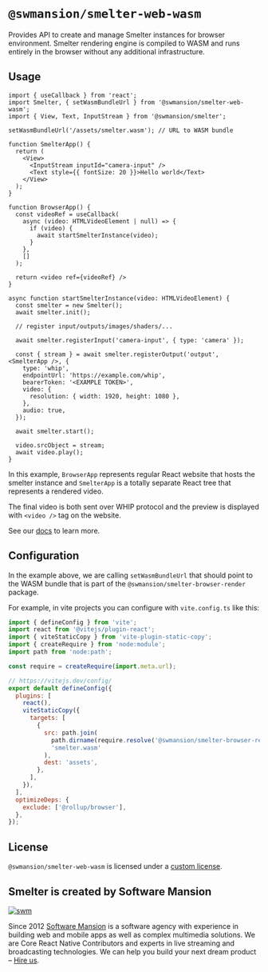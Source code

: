 # `@swmansion/smelter-web-wasm`

Provides API to create and manage Smelter instances for browser environment. Smelter rendering engine is compiled to WASM and
runs entirely in the browser without any additional infrastructure.

## Usage

```tsx
import { useCallback } from 'react';
import Smelter, { setWasmBundleUrl } from '@swmansion/smelter-web-wasm';
import { View, Text, InputStream } from '@swmansion/smelter';

setWasmBundleUrl('/assets/smelter.wasm'); // URL to WASM bundle

function SmelterApp() {
  return (
    <View>
      <InputStream inputId="camera-input" />
      <Text style={{ fontSize: 20 }}>Hello world</Text>
    </View>
  );
}

function BrowserApp() {
  const videoRef = useCallback(
    async (video: HTMLVideoElement | null) => {
      if (video) {
        await startSmelterInstance(video);
      }
    },
    []
  );

  return <video ref={videoRef} />
}

async function startSmelterInstance(video: HTMLVideoElement) {
  const smelter = new Smelter();
  await smelter.init();

  // register input/outputs/images/shaders/...

  await smelter.registerInput('camera-input', { type: 'camera' });

  const { stream } = await smelter.registerOutput('output', <SmelterApp />, {
    type: 'whip',
    endpointUrl: 'https://example.com/whip',
    bearerToken: '<EXAMPLE TOKEN>',
    video: {
      resolution: { width: 1920, height: 1080 },
    },
    audio: true,
  });

  await smelter.start();

  video.srcObject = stream;
  await video.play();
}
```

In this example, `BrowserApp` represents regular React website that hosts the smelter instance
and `SmelterApp` is a totally separate React tree that represents a rendered video.

The final video is both sent over WHIP protocol and the preview is displayed with `<video />` tag on
the website.

See our [docs](https://smelter.dev/docs) to learn more.

## Configuration

In the example above, we are calling `setWasmBundleUrl` that should point to the WASM bundle that
is part of the `@swmansion/smelter-browser-render` package.

For example, in vite projects you can configure with `vite.config.ts` like this:

```js
import { defineConfig } from 'vite';
import react from '@vitejs/plugin-react';
import { viteStaticCopy } from 'vite-plugin-static-copy';
import { createRequire } from 'node:module';
import path from 'node:path';

const require = createRequire(import.meta.url);

// https://vitejs.dev/config/
export default defineConfig({
  plugins: [
    react(),
    viteStaticCopy({
      targets: [
        {
          src: path.join(
            path.dirname(require.resolve('@swmansion/smelter-browser-render')),
            'smelter.wasm'
          ),
          dest: 'assets',
        },
      ],
    }),
  ],
  optimizeDeps: {
    exclude: ['@rollup/browser'],
  },
});
```

## License

`@swmansion/smelter-web-wasm` is licensed under a [custom license](https://github.com/software-mansion/smelter/blob/master/LICENSE).

## Smelter is created by Software Mansion

[![swm](https://logo.swmansion.com/logo?color=white&variant=desktop&width=150&tag=smelter-github 'Software Mansion')](https://swmansion.com)

Since 2012 [Software Mansion](https://swmansion.com) is a software agency with experience in building web and mobile apps as well as complex multimedia solutions. We are Core React Native Contributors and experts in live streaming and broadcasting technologies. We can help you build your next dream product – [Hire us](https://swmansion.com/contact/projects?utm_source=smelter&utm_medium=readme).
